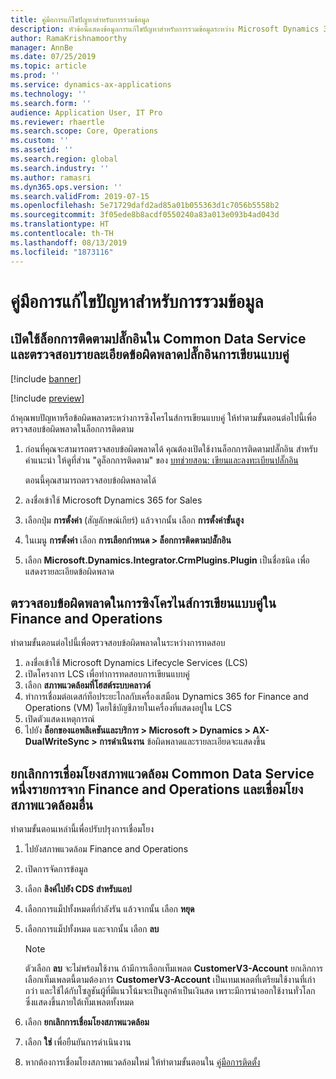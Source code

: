 ```yaml
---
title: คู่มือการแก้ไขปัญหาสำหรับการรวมข้อมูล
description: หัวข้อนี้แสดงข้อมูลการแก้ไขปัญหาสำหรับการรวมข้อมูลระหว่าง Microsoft Dynamics 365 for Finance and Operations และ Common Data Service
author: RamaKrishnamoorthy
manager: AnnBe
ms.date: 07/25/2019
ms.topic: article
ms.prod: ''
ms.service: dynamics-ax-applications
ms.technology: ''
ms.search.form: ''
audience: Application User, IT Pro
ms.reviewer: rhaertle
ms.search.scope: Core, Operations
ms.custom: ''
ms.assetid: ''
ms.search.region: global
ms.search.industry: ''
ms.author: ramasri
ms.dyn365.ops.version: ''
ms.search.validFrom: 2019-07-15
ms.openlocfilehash: 5e71729dafd2ad85a01b055363d1c7056b5558b2
ms.sourcegitcommit: 3f05ede8b8acdf0550240a83a013e093b4ad043d
ms.translationtype: HT
ms.contentlocale: th-TH
ms.lasthandoff: 08/13/2019
ms.locfileid: "1873116"
---
```

# <a name="troubleshooting-guide-for-data-integration"></a>คู่มือการแก้ไขปัญหาสำหรับการรวมข้อมูล

## <a name="enable-plug-in-trace-logs-in-common-data-service-and-inspect-the-dual-write-plug-in-error-details"></a>เปิดใช้ล็อกการติดตามปลั๊กอินใน Common Data Service และตรวจสอบรายละเอียดข้อผิดพลาดปลั๊กอินการเขียนแบบคู่

[!include [banner](../includes/banner.md)]

[!include [preview](../includes/preview-banner.md)]

ถ้าคุณพบปัญหาหรือข้อผิดพลาดระหว่างการซิงโครไนส์การเขียนแบบคู่ ให้ทำตามขั้นตอนต่อไปนี้เพื่อตรวจสอบข้อผิดพลาดในล็อกการติดตาม

1. ก่อนที่คุณจะสามารถตรวจสอบข้อผิดพลาดได้ คุณต้องเปิดใช้งานล็อกการติดตามปลั๊กอิน สำหรับคำแนะนำ ให้ดูที่ส่วน "ดูล็อกการติดตาม" ของ [บทช่วยสอน: เขียนและลงทะเบียนปลั๊กอิน](https://docs.microsoft.com/powerapps/developer/common-data-service/tutorial-write-plug-in#view-trace-logs)

    ตอนนี้คุณสามารถตรวจสอบข้อผิดพลาดได้

2. ลงชื่อเข้าใช้ Microsoft Dynamics 365 for Sales
3. เลือกปุ่ม **การตั้งค่า** (สัญลักษณ์เกียร์) แล้วจากนั้น เลือก **การตั้งค่าขั้นสูง**
4. ในเมนู **การตั้งค่า** เลือก **การเลือกกำหนด \> ล็อกการติดตามปลั๊กอิน**
5. เลือก **Microsoft.Dynamics.Integrator.CrmPlugins.Plugin** เป็นชื่อชนิด เพื่อแสดงรายละเอียดข้อผิดพลาด

## <a name="inspect-dual-write-synchronization-errors-in-finance-and-operations"></a>ตรวจสอบข้อผิดพลาดในการซิงโครไนส์การเขียนแบบคู่ใน Finance and Operations

ทำตามขั้นตอนต่อไปนี้เพื่อตรวจสอบข้อผิดพลาดในระหว่างการทดสอบ

1. ลงชื่อเข้าใช้ Microsoft Dynamics Lifecycle Services (LCS)
2. เปิดโครงการ LCS เพื่อทำการทดสอบการเขียนแบบคู่
3. เลือก **สภาพแวดล้อมที่โฮสต์ระบบคลาวด์**
4. ทำการเชื่อมต่อเดสก์ท็อประยะไกลกับเครื่องเสมือน Dynamics 365 for Finance and Operations (VM) โดยใช้บัญชีภายในเครื่องที่แสดงอยู่ใน LCS
5. เปิดตัวแสดงเหตุการณ์ 
6. ไปยัง **ล็อกของแอพลิเคชันและบริการ \> Microsoft \> Dynamics \> AX-DualWriteSync \> การดำเนินงาน** ข้อผิดพลาดและรายละเอียดจะแสดงขึ้น

## <a name="unlink-one-common-data-service-environment-from-finance-and-operations-and-link-another-environment"></a>ยกเลิกการเชื่อมโยงสภาพแวดล้อม Common Data Service หนึ่งรายการจาก Finance and Operations และเชื่อมโยงสภาพแวดล้อมอื่น

ทำตามขั้นตอนเหล่านี้เพื่อปรับปรุงการเชื่อมโยง

1. ไปยังสภาพแวดล้อม Finance and Operations
2. เปิดการจัดการข้อมูล
3. เลือก **ลิงค์ไปยัง CDS สำหรับแอป**
4. เลือกการแม็ปทั้งหมดที่กำลังรัน แล้วจากนั้น เลือก **หยุด**
5. เลือกการแม็ปทั้งหมด และจากนั้น เลือก **ลบ**

    > [!NOTE]
    > ตัวเลือก **ลบ** จะไม่พร้อมใช้งาน ถ้ามีการเลือกเท็มเพลต **CustomerV3-Account** ยกเลิกการเลือกเท็มเพลตนี้ตามต้องการ **CustomerV3-Account** เป็นเทมเพลตที่เตรียมใช้งานที่เก่ากว่า และใช้ได้กับโซลูชันผู้ที่มีแนวโน้มจะเป็นลูกค้าเป็นเงินสด เพราะมีการนำออกใช้งานทั่วโลก ซึ่งแสดงขึ้นภายใต้เท็มเพลตทั้งหมด

6. เลือก **ยกเลิกการเชื่อมโยงสภาพแวดล้อม**
7. เลือก **ใช่** เพื่อยืนยันการดำเนินงาน
8. หากต้องการเชื่อมโยงสภาพแวดล้อมใหม่ ให้ทำตามขั้นตอนใน [คู่มือการติดตั้ง](https://aka.ms/dualwrite-docs)
